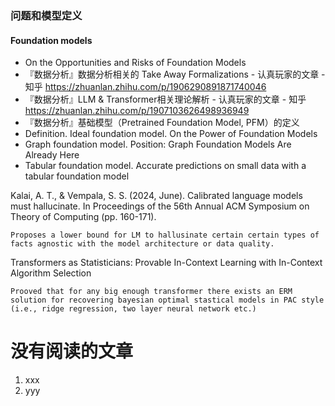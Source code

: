 ### 问题和模型定义

#### Foundation models

- On the Opportunities and Risks of Foundation Models
- 『数据分析』数据分析相关的 Take Away Formalizations - 认真玩家的文章 - 知乎 https://zhuanlan.zhihu.com/p/1906290891871740046
- 『数据分析』LLM & Transformer相关理论解析 - 认真玩家的文章 - 知乎 https://zhuanlan.zhihu.com/p/1907103626498936949
- 『数据分析』基础模型（Pretrained Foundation Model, PFM）的定义
- Definition. Ideal foundation model. On the Power of Foundation Models
- Graph foundation model. Position: Graph Foundation Models Are Already Here
- Tabular foundation model. Accurate predictions on small data with a tabular foundation model


Kalai, A. T., & Vempala, S. S. (2024, June). Calibrated language models must hallucinate. In Proceedings of the 56th Annual ACM Symposium on Theory of Computing (pp. 160-171).
```
Proposes a lower bound for LM to hallusinate certain certain types of facts agnostic with the model architecture or data quality.
```

Transformers as Statisticians: Provable In-Context Learning with In-Context Algorithm Selection
```
Prooved that for any big enough transformer there exists an ERM solution for recovering bayesian optimal stastical models in PAC style (i.e., ridge regression, two layer neural network etc.)
```

# 没有阅读的文章

1. xxx
2. yyy